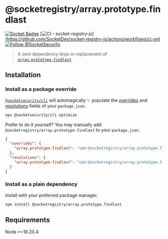 # @socketregistry/array.prototype.findlast

[![Socket Badge](https://socket.dev/api/badge/npm/package/@socketregistry/array.prototype.findlast)](https://socket.dev/npm/package/@socketregistry/array.prototype.findlast)
[![CI - socket-registry-js](https://github.com/SocketDev/socket-registry-js/actions/workflows/ci.yml/badge.svg)](https://github.com/SocketDev/socket-registry-js/actions/workflows/ci.yml
[![Follow @SocketSecurity](https://img.shields.io/twitter/follow/SocketSecurity?style=social)](https://twitter.com/SocketSecurity)

> A zero dependency drop-in replacement of
> [`array.prototype.findlast`](https://www.npmjs.com/package/array.prototype.findlast).

## Installation

### Install as a package override

[`@socketsecurity/cli`](https://www.npmjs.com/package/@socketsecurity/cli) will
automagically :sparkles: populate the
[overrides](https://docs.npmjs.com/cli/v9/configuring-npm/package-json#overrides)
and [resolutions](https://yarnpkg.com/configuration/manifest#resolutions) fields
of your `package.json`.

```sh
npx @socketsecurity/cli optimize
```

Prefer to do it yourself? You may manually add
`@socketregistry/array.prototype.findlast` to your `package.json`.

```json
{
  "overrides": {
    "array.prototype.findlast": "npm:@socketregistry/array.prototype.findlast@^1"
  },
  "resolutions": {
    "array.prototype.findlast": "npm:@socketregistry/array.prototype.findlast@^1"
  }
}
```

### Install as a plain dependency

Install with your preferred package manager.

```sh
npm install @socketregistry/array.prototype.findlast
```

## Requirements

Node &gt;=18.20.4
